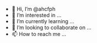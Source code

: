 - 👋 Hi, I’m @ahcfph
- 👀 I’m interested in ...
- 🌱 I’m currently learning ...
- 💞️ I’m looking to collaborate on ...
- 📫 How to reach me ...

<!---
ahcfph/ahcfph is a ✨ special ✨ repository because its `README.md` (this file) appears on your GitHub profile.
You can click the Preview link to take a look at your changes.
--->
